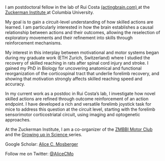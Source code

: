 I am postdoctoral fellow in the lab of Rui Costa <a href="https://www.actingbrain.com/alice-mosberger"> (actingbrain.com) </a>
at the  <a href="https://zuckermaninstitute.columbia.edu/"> Zuckerman Institute </a> at Columbia University.

My goal is to gain a circuit-level understanding of how skilled actions are learned. I am particularly interested in how the brain establishes a causal relationship between actions and their outcomes, allowing the reselection of exploratory movements and their refinement into skills through reinforcement mechanisms.

My interest in this interplay between motivational and motor systems began during my graduate work (ETH Zurich, Switzerland) where I studied the recovery of skilled reaching in rats after spinal cord injury and stroke. I gained my PhD in Biology for uncovering anatomical and functional reorganization of the corticospinal tract that underlie forelimb recovery, and showing that motivation strongly affects skilled reaching speed and accuracy.

In my current work as a postdoc in Rui Costa’s lab, I investigate how novel skilled actions are refined through outcome reinforcement of an action endpoint. I have developed a rich and versatile forelimb joystick task for mice to address this question at the circuit level, starting with the forelimb sensorimotor corticostriatal circuit, using imaging and optogenetic approaches.

At the Zuckerman Institute, I am a co-organizer of the <a href="https://motorcontrol.zi.columbia.edu/events"> ZMBBI Motor Club </a> and the <a href="https://zuckermaninstitute.columbia.edu/growing-science"> Growing up in Science </a> series.

Google Scholar: <a href="https://scholar.google.ch/citations?user=ScyluyMAAAAJ&hl=en"> Alice C. Mosberger </a>

Follow me on Twitter: <a href="https://twitter.com/AliceCMo"> @AliceCMo </a>
